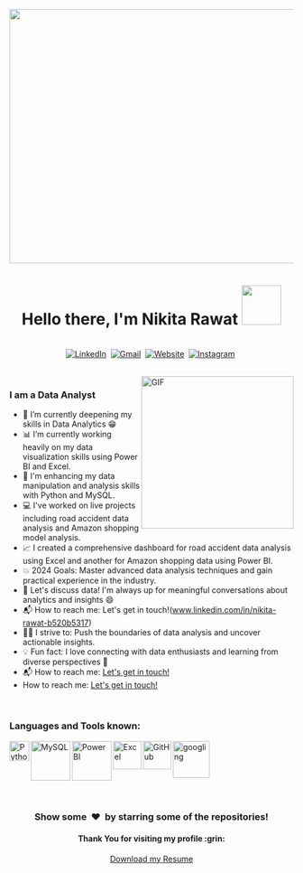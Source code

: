 <p align = "center">
  <a href="https://github.com/PIYUSH-01"><img src="https://github.com/Nikita1918/Nikita1918/assets/174233474/8c569081-ba0c-4c11-b247-2ec526e1fd70" width = "600" height = "450" /></a>
  <h1 align="center"><b>Hello there, I'm Nikita Rawat <img src = "https://github.com/Nikita1918/Nikita1918/assets/174233474/7e68b955-55f2-42af-9bcd-4d643b8c862c" width = "70.0"></b></h1>
</p>

<p align="center">
<br>
  <a href="www.linkedin.com/in/nikita-rawat-b520b5317"><img src="https://img.shields.io/badge/linkedin-%230077B5.svg?&style=for-the-badge&logo=linkedin&logoColor=white" alt="LinkedIn" /></a>&nbsp;
<a href="mailto:nikitaarawat981@gmail.com?subject=Hola%20Piyush"><img src="https://img.shields.io/badge/gmail-%23D14836.svg?&style=for-the-badge&logo=gmail&logoColor=white" alt="Gmail"/></a>&nbsp;
<a href="https://github.com/Nikita1918/"><img alt="Website" src="https://img.shields.io/website?style=for-the-badge&up_message=portfolio&url=https%3A%2F%2Fkkvanonymous.github.io%2F"></a>&nbsp;
<a href="https://www.instagram.com/_heathen1.0.1/"><img alt = "Instagram" src="https://img.shields.io/badge/instagram-%23E4405F.svg?&style=for-the-badge&logo=instagram&logoColor=white"></a>&nbsp;

</p>

<br>

<img align="right" height="270px" alt="GIF" src="https://github.com/Nikita1918/Nikita1918/assets/174233474/c711d45f-1d37-4b60-8dc7-69a390345d34" />

 ### I am a Data Analyst 
- 🔭 I’m currently deepening my skills in Data Analytics :grin:
- 📊 I’m currently working heavily on my data visualization skills using Power BI and Excel.
- 🐍 I'm enhancing my data manipulation and analysis skills with Python and MySQL.
- 💻 I've worked on live projects including road accident data analysis and Amazon shopping model analysis.
- 📈 I created a comprehensive dashboard for road accident data analysis using Excel and another for Amazon shopping data using Power BI.
- 💥 2024 Goals: Master advanced data analysis techniques and gain practical experience in the industry.
- 💬 Let's discuss data! I'm always up for meaningful conversations about analytics and insights :smile:
- 📬 How to reach me: Let's get in touch!(www.linkedin.com/in/nikita-rawat-b520b5317)
- 🏋️‍♂️ I strive to: Push the boundaries of data analysis and uncover actionable insights.
- 💡 Fun fact: I love connecting with data enthusiasts and learning from diverse perspectives :raised_hands:
- 📬 How to reach me: [Let's get in touch!](https://www.linkedin.com/in/piyush-khurana-dev/)
- How to reach me: [Let's get in touch!](www.linkedin.com/in/nikita-rawat-b520b5317)

<br align>

### Languages and Tools known: 

<img align="left" alt="Python" width="35px" src="https://github.com/Nikita1918/Nikita1918/assets/174233474/4327d43b-3ae8-4862-8e7f-6165b8a81b73" />
<img align="left" alt="MySQL" width="70px" src="https://github.com/Nikita1918/Nikita1918/assets/174233474/4b79929e-d094-4a74-a420-e77fa31debdf" />
<img align="left" alt="PowerBI" width="70px" src="https://github.com/Nikita1918/Nikita1918/assets/174233474/e24788e8-72d2-44ae-bb51-1e080ccd11b7" />
<img align="left" alt="Excel" width="50px" src="https://github.com/Nikita1918/Nikita1918/assets/174233474/bee45eb3-e245-4d43-9425-a72d4bfa12ab" />
<img align="left" alt="GitHub" width="50px" src="https://user-images.githubusercontent.com/52041719/130409785-43de5738-40c8-4a1b-b3c0-b5c74885376a.png" />
<img align="left" alt="googling" width="65px" src="https://user-images.githubusercontent.com/52041719/130421052-0f7b64c8-3630-45a7-9465-9e036dddf94c.png" />


</br>

<!-- just to add some extra spaces. -->
<br>
<br>
<br>
<br>

<!-- <p align='center'>
  <img align="center" src="https://github-readme-stats.vercel.app/api?username=Sumanth-Talluri&show_icons=true&title_color=fff&icon_color=79ff97&text_color=efefef&bg_color=24292e" alt="Lakshya's Github Stats">
</p>

<br>

<p align='center'>
  <img align="center" src="https://github-readme-stats.vercel.app/api/top-langs/?username=Sumanth-Talluri&show_icons=true&hide_border=true&theme=radical">
</p> -->

<!-- stats
![GitHub stats](https://github-readme-stats.vercel.app/api?username=Sumanth-Talluri&show_icons=true&hide_border=true&theme=dark)
![Sumanth's github Programming stats](https://github-readme-stats.vercel.app/api/top-langs/?username=Sumanth-Talluri&show_icons=true&hide_border=true")-->

<!-- repos
<a href="https://github.com/Sumanth-Talluri/Readers-Cabin">
  <img align="left" src="https://github-readme-stats.vercel.app/api/pin/?username=Sumanth-Talluri&repo=Readers-Cabin&theme=dark" />
</a>
<a href="https://github.com/Sumanth-Talluri/JPMorgan-Chase-Virtual-Internship">
  <img align="left" src="https://github-readme-stats.vercel.app/api/pin/?username=Sumanth-Talluri&repo=JPMorgan-Chase-Virtual-Internship&theme=dark" />
</a>
<a href="https://github.com/Sumanth-Talluri/Python-for-Everybody-Specialization">
  <img align="left" src="https://github-readme-stats.vercel.app/api/pin/?username=Sumanth-Talluri&repo=Python-for-Everybody-Specialization&theme=dark" />
</a>


<!-- <br>
📊 **This week I spent my time on**
<!--START_SECTION:waka-->

<!--END_SECTION:waka-->

<br> 

<div align="center">
<h3 align="center">Show some &nbsp;❤️&nbsp; by starring some of the repositories!</h3>
<h4 align="center"> Thank You for visiting my profile :grin: </h4>
<p align="center"> <a href = "https://drive.google.com/file/d/1kDgwMcA-o5cya5QuPthHaDjMxuCdI1pg/view?usp=drive_link">Download my Resume</p>

<br>
<br>

